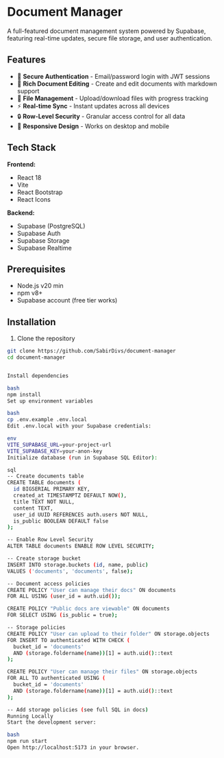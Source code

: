 # Document Manager

A full-featured document management system powered by Supabase, featuring real-time updates, secure file storage, and user authentication.

## Features

- 🔐 **Secure Authentication** - Email/password login with JWT sessions
- 📝 **Rich Document Editing** - Create and edit documents with markdown support
- 📁 **File Management** - Upload/download files with progress tracking
- ⚡ **Real-time Sync** - Instant updates across all devices
- 🔒 **Row-Level Security** - Granular access control for all data
- 📱 **Responsive Design** - Works on desktop and mobile

## Tech Stack

**Frontend:**
- React 18
- Vite
- React Bootstrap
- React Icons

**Backend:**
- Supabase (PostgreSQL)
- Supabase Auth
- Supabase Storage
- Supabase Realtime

## Prerequisites

- Node.js v20 min
- npm v8+
- Supabase account (free tier works)

## Installation

1. Clone the repository
```bash
git clone https://github.com/SabirDivs/document-manager
cd document-manager


Install dependencies

bash
npm install
Set up environment variables

bash
cp .env.example .env.local
Edit .env.local with your Supabase credentials:

env
VITE_SUPABASE_URL=your-project-url
VITE_SUPABASE_KEY=your-anon-key
Initialize database (run in Supabase SQL Editor):

sql
-- Create documents table
CREATE TABLE documents (
  id BIGSERIAL PRIMARY KEY,
  created_at TIMESTAMPTZ DEFAULT NOW(),
  title TEXT NOT NULL,
  content TEXT,
  user_id UUID REFERENCES auth.users NOT NULL,
  is_public BOOLEAN DEFAULT false
);

-- Enable Row Level Security
ALTER TABLE documents ENABLE ROW LEVEL SECURITY;

-- Create storage bucket
INSERT INTO storage.buckets (id, name, public)
VALUES ('documents', 'documents', false);

-- Document access policies
CREATE POLICY "User can manage their docs" ON documents
FOR ALL USING (user_id = auth.uid());

CREATE POLICY "Public docs are viewable" ON documents
FOR SELECT USING (is_public = true);

-- Storage policies
CREATE POLICY "User can upload to their folder" ON storage.objects
FOR INSERT TO authenticated WITH CHECK (
  bucket_id = 'documents' 
  AND (storage.foldername(name))[1] = auth.uid()::text
);

CREATE POLICY "User can manage their files" ON storage.objects
FOR ALL TO authenticated USING (
  bucket_id = 'documents'
  AND (storage.foldername(name))[1] = auth.uid()::text
);

-- Add storage policies (see full SQL in docs)
Running Locally
Start the development server:

bash
npm run start
Open http://localhost:5173 in your browser.